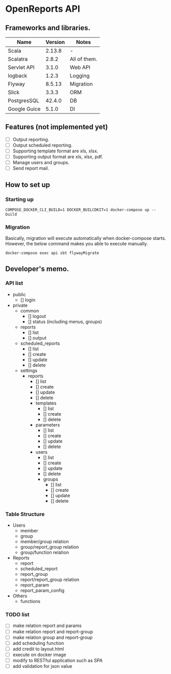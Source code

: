 # OpenReports API
## Frameworks and libraries.

| Name         | Version | Notes |
|--------------|---------| --- |
| Scala        | 2.13.8  | - |
| Scalatra     | 2.8.2   | All of them. |
| Servlet API  | 3.1.0   | Web API |
| logback      | 1.2.3   | Logging |
 | Flyway       | 8.5.13  | Migration |
 | Slick | 3.3.3   | ORM |
 | PostgresSQL | 42.4.0  | DB |
 | Google Guice | 5.1.0   | DI |

## Features (not implemented yet)
- [ ] Output reporting.
- [ ] Output scheduled reporting.
- [ ] Supporting template format are xls, xlsx.
- [ ] Supporting output format are xls, xlsx, pdf.
- [ ] Manage users and groups.
- [ ] Send report mail.

## How to set up

### Starting up

```shell
COMPOSE_DOCKER_CLI_BUILD=1 DOCKER_BUILCDKIT=1 docker-compose up --build
```

### Migration

Basically, migration will execute automatically when docker-compose starts.
However, the below command makes you able to execute manually.

```shell
docker-compose exec api sbt flywayMigrate
```

## Developer's memo.
### API list

- public
  - [] login
- private
  - common
    - [] logout
    - [] status (including menus, groups)
  - reports
    - [] list
    - [] output
  - scheduled_reports
    - [] list
    - [] create
    - [] update
    - [] delete
  - settings
    - reports
      - [] list
      - [] create
      - [] update
      - [] delete
      - templates
        - [] list
        - [] create
        - [] delete
      - parameters
        - [] list
        - [] create
        - [] update
        - [] delete
      - users
        - [] list
        - [] create
        - [] update
        - [] delete
        - groups
          - [] list
          - [] create
          - [] update
          - [] delete

### Table Structure

- Users
  - member
  - group
  - member/group relation
  - group/report_group relation
  - group/function relation
- Reports
  - report
  - scheduled_report
  - report_group
  - report/report_group relation
  - report_param
  - report_param_config
- Others
  - functions

### TODO list
- [ ] make relation report and params
- [ ] make relation report and report-group
- [ ] make relation group and report-group
- [ ] add scheduling function
- [ ] add credit to layout.html
- [ ] execute on docker image
- [ ] modify to RESTful application such as SPA
- [ ] add validation for json value
